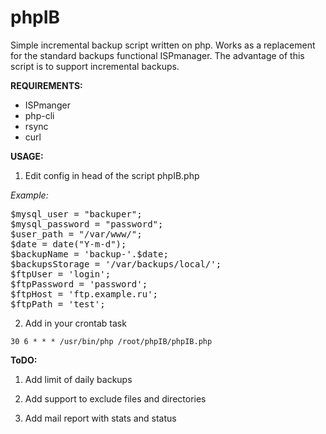 phpIB
=====

Simple incremental backup script written on php.
Works as a replacement for the standard backups functional ISPmanager.
The advantage of this script is to support incremental backups.

**REQUIREMENTS:**
- ISPmanger
- php-cli
- rsync
- curl

**USAGE:**

1. Edit config in head of the script phpIB.php


*Example:*

<pre>
$mysql_user = "backuper";
$mysql_password = "password";
$user_path = "/var/www/";
$date = date("Y-m-d");
$backupName = 'backup-'.$date;
$backupsStorage = '/var/backups/local/';
$ftpUser = 'login';
$ftpPassword = 'password';
$ftpHost = 'ftp.example.ru';
$ftpPath = 'test';
</pre>

2. Add in your crontab task

``
30 6 * * * /usr/bin/php /root/phpIB/phpIB.php
``

**ToDO:**

1. Add limit of daily backups

2. Add support to exclude files and directories

3. Add mail report with stats and status
